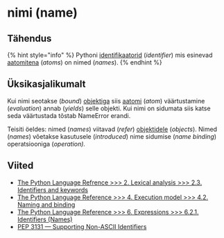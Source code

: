 # nimi \(name\)

## Tähendus

{% hint style="info" %}
Pythoni [identifikaatorid](identifikaator-identifier.md) \(_identifier_\) mis esinevad [aatomitena](aatom-atom.md) \(_atoms_\) on nimed \(_names_\).
{% endhint %}

## Üksikasjalikumalt

Kui nimi seotakse \(_bound_\) [objektiga](objekt-object.md) siis [aatomi](aatom-atom.md) \(_atom_\) väärtustamine \(_evaluation_\) annab \(_yields_\) selle objekti. Kui nimi on sidumata siis katse seda väärtustada tõstab NameError erandi.

Teisiti öeldes: nimed \(_names_\) viitavad \(_refer_\) [objektidele](objekt-object.md) \(_objects_\). Nimed \(_names_\) võetakse kasutusele \(_introduced_\) nime sidumise \(_name binding_\) operatsiooniga \(_operation\)._

## Viited

* [The Python Language Refrence &gt;&gt;&gt; 2. Lexical analysis &gt;&gt;&gt; 2.3. Identifiers and keywords](https://docs.python.org/3/reference/lexical_analysis.html#identifiers)
* [The Python Language Reference &gt;&gt;&gt; 4. Execution model &gt;&gt;&gt; 4.2. Naming and binding](https://docs.python.org/3/reference/executionmodel.html#naming-and-binding)
* [The Python Language Reference &gt;&gt;&gt; 6. Expressions &gt;&gt;&gt; 6.2.1. Identifiers \(Names\)](https://docs.python.org/3/reference/expressions.html#atom-identifiers)
* [PEP 3131 — Supporting Non-ASCII Identifiers](https://www.python.org/dev/peps/pep-3131/)

